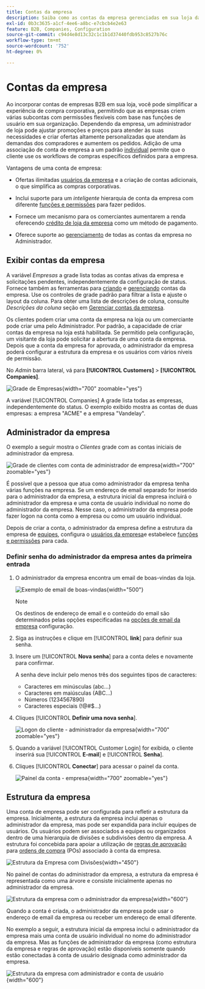 ```yaml
---
title: Contas da empresa
description: Saiba como as contas da empresa gerenciadas em sua loja da Adobe Commerce permitem associar vários compradores que pertencem à mesma empresa a uma única conta de empresa.
exl-id: 0b3c3635-a1cf-4ee6-a8bc-e7cbcb4e2e63
feature: B2B, Companies, Configuration
source-git-commit: c94d4e8d13c32c1c1b1d37440fdb953c8527b76c
workflow-type: tm+mt
source-wordcount: '752'
ht-degree: 0%

---
```


# Contas da empresa

Ao incorporar contas de empresas B2B em sua loja, você pode simplificar a experiência de compra corporativa, permitindo que as empresas criem várias subcontas com permissões flexíveis com base nas funções de usuário em sua organização. Dependendo da empresa, um administrador de loja pode ajustar promoções e preços para atender às suas necessidades e criar ofertas altamente personalizadas que atendam às demandas dos compradores e aumentem os pedidos. Adição de uma associação de conta de empresa a um padrão [individual](../customers/account-create.md) permite que o cliente use os workflows de compras específicos definidos para a empresa.

Vantagens de uma conta de empresa:

- Ofertas ilimitadas [usuários da empresa](account-company-users.md) e a criação de contas adicionais, o que simplifica as compras corporativas.

- Inclui suporte para um _inteligente_ hierarquia de conta da empresa com diferente [funções e permissões](account-company-roles-permissions.md) para fazer pedidos.

- Fornece um mecanismo para os comerciantes aumentarem a renda oferecendo [crédito de loja da empresa](credit-company.md) como um método de pagamento.

- Oferece suporte ao [gerenciamento](account-company-manage.md) de todas as contas da empresa no Administrador.

## Exibir contas da empresa

A variável _Empresas_ a grade lista todas as contas ativas da empresa e solicitações pendentes, independentemente da configuração de status. Fornece também as ferramentas para [criando](account-company-create.md) e [gerenciando](account-company-manage.md) contas da empresa. Use os controles de grade padrão para filtrar a lista e ajuste o layout da coluna. Para obter uma lista de descrições de coluna, consulte _Descrições da coluna_ seção em [Gerenciar contas da empresa](account-company-manage.md).

Os clientes podem criar uma conta da empresa na loja ou um comerciante pode criar uma pelo Administrador. Por padrão, a capacidade de criar contas da empresa na loja está habilitada. Se permitido pela configuração, um visitante da loja pode solicitar a abertura de uma conta da empresa. Depois que a conta da empresa for aprovada, o administrador da empresa poderá configurar a estrutura da empresa e os usuários com vários níveis de permissão.

No _Admin_ barra lateral, vá para **[!UICONTROL Customers]** > **[!UICONTROL Companies]**.

![Grade de Empresas](./assets/companies-grid.png){width="700" zoomable="yes"}

A variável [!UICONTROL Companies] A grade lista todas as empresas, independentemente do status. O exemplo exibido mostra as contas de duas empresas: a empresa &quot;ACME&quot; e a empresa &quot;Vandelay&quot;.

## Administrador da empresa

O exemplo a seguir mostra o _Clientes_ grade com as contas iniciais de administrador da empresa.

![Grade de clientes com conta de administrador de empresa](./assets/company-admin-user-account.png){width="700" zoomable="yes"}

É possível que a pessoa que atua como administrador da empresa tenha várias funções na empresa. Se um endereço de email separado for inserido para o administrador da empresa, a estrutura inicial da empresa incluirá o administrador da empresa e uma conta de usuário individual no nome do administrador da empresa. Nesse caso, o administrador da empresa pode fazer logon na conta como a empresa ou como um usuário individual.

Depois de criar a conta, o administrador da empresa define a estrutura da empresa de [equipes](account-company-structure.md), configura o [usuários da empresa](account-company-users.md)e estabelece [funções e permissões](account-company-roles-permissions.md) para cada.

### Definir senha do administrador da empresa antes da primeira entrada

1. O administrador da empresa encontra um email de boas-vindas da loja.

   ![Exemplo de email de boas-vindas](./assets/company-admin-welcome-email.png){width="500"}

   >[!NOTE]
   >
   >Os destinos de endereço de email e o conteúdo do email são determinados pelas opções especificadas na [opções de email da empresa](email-company-configuration.md) configuração.

1. Siga as instruções e clique em [!UICONTROL **link**] para definir sua senha.

1. Insere um [!UICONTROL **Nova senha**] para a conta deles e novamente para confirmar.

   A senha deve incluir pelo menos três dos seguintes tipos de caracteres:

   - Caracteres em minúsculas (abc...)
   - Caracteres em maiúsculas (ABC...)
   - Números (1234567890)
   - Caracteres especiais (!@#$...)

1. Cliques [!UICONTROL **Definir uma nova senha**].

   ![Logon do cliente - administrador da empresa](./assets/company-admin-account-login.png){width="700" zoomable="yes"}

1. Quando a variável [!UICONTROL Customer Login] for exibida, o cliente inserirá sua [!UICONTROL **E-mail**] e [!UICONTROL **Senha**].

1. Cliques [!UICONTROL **Conectar**] para acessar o painel da conta.

   ![Painel da conta - empresa](./assets/account-dashboard-company.png){width="700" zoomable="yes"}

## Estrutura da empresa

Uma conta de empresa pode ser configurada para refletir a estrutura da empresa. Inicialmente, a estrutura da empresa inclui apenas o administrador da empresa, mas pode ser expandida para incluir equipes de usuários. Os usuários podem ser associados a equipes ou organizados dentro de uma hierarquia de divisões e subdivisões dentro da empresa. A estrutura foi concebida para apoiar a utilização de [regras de aprovação](account-dashboard-approval-rules.md) para [ordens de compra](purchase-order-flow.md) (POs) associado à conta da empresa.

![Estrutura da Empresa com Divisões](./assets/company-structure-diagram.svg){width="450"}

No painel de contas do administrador da empresa, a estrutura da empresa é representada como uma árvore e consiste inicialmente apenas no administrador da empresa.

![Estrutura da empresa com o administrador da empresa](./assets/company-structure-tree-admin.png){width="600"}

Quando a conta é criada, o administrador da empresa pode usar o endereço de email da empresa ou receber um endereço de email diferente.

No exemplo a seguir, a estrutura inicial da empresa inclui o administrador da empresa mais uma conta de usuário individual no nome do administrador da empresa. Mas as funções de administrador da empresa (como estrutura da empresa e regras de aprovação) estão disponíveis somente quando estão conectadas à conta de usuário designada como administrador da empresa.

![Estrutura da empresa com administrador e conta de usuário](./assets/company-structure-tree-admin-user.png){width="600"}
